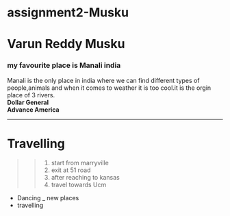 # assignment2-Musku

# Varun Reddy Musku

### my favourite place is Manali  india

Manali is the only place in india where we can find different types of people,animals and when it comes to weather it is too cool.it is the orgin place of 3 rivers. <br>
**Dollar General** <br>
**Advance America**

---
# Travelling
>> 1. start from marryville
>> 1. exit at 51 road
>> 1. after reaching to kansas
>> 1. travel towards Ucm 
* Dancing
_ new places
* travelling